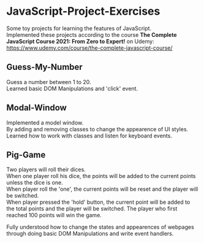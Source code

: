 # JavaScript-Project-Exercises

Some toy projects for learning the features of JavaScript.  
Implemented these projects according to the course **The Complete JavaScript Course 2021: From Zero to Expert!** on Udemy:  
https://www.udemy.com/course/the-complete-javascript-course/    

## Guess-My-Number
Guess a number between 1 to 20.  
Learned basic DOM Manipulations and 'click' event.  

## Modal-Window
Implemented a model window.  
By adding and removing classes to change the appearence of UI styles.  
Learned how to work with classes and listen for keyboard events.  

## Pig-Game

Two players will roll their dices.  
When one player roll his dice, the points will be added to the current points unless the dice is one.  
When player roll the 'one', the current points will be reset and the player will be switched.  
When player pressed the 'hold' button, the current point will be added to the total points and the player will be switched.
The player who first reached 100 points will win the game.  

Fully understood how to change the states and appearences of webpages through doing basic DOM Manipulations and write event handlers.  